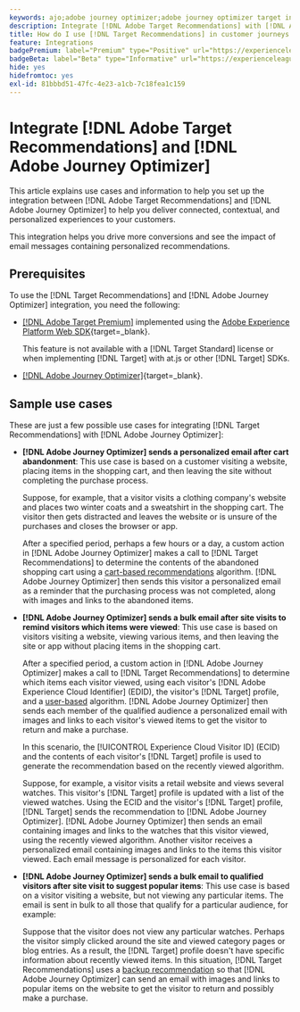 ```yaml
---
keywords: ajo;adobe journey optimizer;adobe journey optimizer target integration;recommendations;target recommendations;integration
description: Integrate [!DNL Adobe Target Recommendations] with [!DNL Adobe Journey Optimizer].
title: How do I use [!DNL Target Recommendations] in customer journeys using [!DNL Adobe Journey Optimizer]?
feature: Integrations
badgePremium: label="Premium" type="Positive" url="https://experienceleague.adobe.com/docs/target/using/introduction/intro.html?lang=en#premium newtab=true" tooltip="See what's included in Target Premium."
badgeBeta: label="Beta" type="Informative" url="https://experienceleague.adobe.com/docs/target/using/introduction/intro.html#beta newtab=true" tooltip="What are Beta features in [!DNL Adobe Target]."
hide: yes
hidefromtoc: yes
exl-id: 81bbbd51-47fc-4e23-a1cb-7c18fea1c159
---
```

# Integrate [!DNL Adobe Target Recommendations] and [!DNL Adobe Journey Optimizer]

This article explains use cases and information to help you set up the integration between [!DNL Adobe Target Recommendations] and [!DNL Adobe Journey Optimizer] to help you deliver connected, contextual, and personalized experiences to your customers.

This integration helps you drive more conversions and see the impact of email messages containing personalized recommendations.

## Prerequisites 

To use the [!DNL Target Recommendations] and [!DNL Adobe Journey Optimizer] integration, you need the following:

* [[!DNL Adobe Target Premium]](/help/main/c-intro/intro.md#premium) implemented using the [Adobe Experience Platform Web SDK](https://experienceleague.adobe.com/docs/target-dev/developer/client-side/aep-web-sdk.html){target=_blank}.

  This feature is not available with a [!DNL Target Standard] license or when implementing [!DNL Target] with at.js or other [!DNL Target] SDKs.

* [[!DNL Adobe Journey Optimizer]](https://experienceleague.adobe.com/docs/journey-optimizer/using/ajo-home.html){target=_blank}.

## Sample use cases

These are just a few possible use cases for integrating [!DNL Target Recommendations] with [!DNL Adobe Journey Optimizer]: 

* **[!DNL Adobe Journey Optimizer] sends a personalized email after cart abandonment**: This use case is based on a customer visiting a website, placing items in the shopping cart, and then leaving the site without completing the purchase process. 

  Suppose, for example, that a visitor visits a clothing company's website and places two winter coats and a sweatshirt in the shopping cart. The visitor then gets distracted and leaves the website or is unsure of the purchases and closes the browser or app. 

  After a specified period, perhaps a few hours or a day, a custom action in [!DNL Adobe Journey Optimizer] makes a call to [!DNL Target Recommendations] to determine the contents of the abandoned shopping cart using a [cart-based recommendations](/help/main/c-recommendations/c-algorithms/base-the-recommendation-on-a-recommendation-key.md) algorithm. [!DNL Adobe Journey Optimizer] then sends this visitor a personalized email as a reminder that the purchasing process was not completed, along with images and links to the abandoned items.

* **[!DNL Adobe Journey Optimizer] sends a bulk email after site visits to remind visitors which items were viewed**: This use case is based on visitors visiting a website, viewing various items, and then leaving the site or app without placing items in the shopping cart.

  After a specified period, a custom action in [!DNL Adobe Journey Optimizer] makes a call to [!DNL Target Recommendations] to determine which items each visitor viewed, using each visitor's [!DNL Adobe Experience Cloud Identifier] (EDID), the visitor's [!DNL Target] profile, and a [user-based](/help/main/c-recommendations/c-algorithms/base-the-recommendation-on-a-recommendation-key.md) algorithm. [!DNL Adobe Journey Optimizer] then sends each member of the qualified audience a personalized email with images and links to each visitor's viewed items to get the visitor to return and make a purchase.
  
  In this scenario, the [!UICONTROL Experience Cloud Visitor ID] (ECID) and the contents of each visitor's [!DNL Target] profile is used to generate the recommendation based on the recently viewed algorithm. 
  
  Suppose, for example, a visitor visits a retail website and views several watches. This visitor's [!DNL Target] profile is updated with a list of the viewed watches. Using the ECID and the visitor's [!DNL Target] profile, [!DNL Target] sends the recommendation to [!DNL Adobe Journey Optimizer]. [!DNL Adobe Journey Optimizer] then sends an email containing images and links to the watches that this visitor viewed, using the recently viewed algorithm. Another visitor receives a personalized email containing images and links to the items this visitor viewed. Each email message is personalized for each visitor.

* **[!DNL Adobe Journey Optimizer] sends a bulk email to qualified visitors after site visit to suggest popular items**: This use case is based on a visitor visiting a website, but not viewing any particular items. The email is sent in bulk to all those that qualify for a particular audience, for example:
  
  Suppose that the visitor does not view any particular watches. Perhaps the visitor simply clicked around the site and viewed category pages or blog entries. As a result, the [!DNL Target] profile doesn't have specific information about recently viewed items. In this situation, [!DNL Target Recommendations] uses a [backup recommendation](/help/main/c-recommendations/c-algorithms/backup-recs.md) so that [!DNL Adobe Journey Optimizer] can send an email with images and links to popular items on the website to get the visitor to return and possibly make a purchase.
